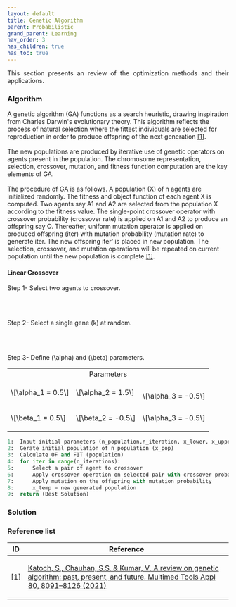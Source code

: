 ```yaml
---
layout: default
title: Genetic Algorithm
parent: Probabilistic
grand_parent: Learning
nav_order: 3
has_children: true
has_toc: true
---
```


<!--Don't delete ths script-->
<script src = "https://polyfill.io/v3/polyfill.min.js?features=es6"></script>
<script id = "MathJax-script" async src="https://cdn.jsdelivr.net/npm/mathjax@3/es5/tex-mml-chtml.js"></script>
<!--Don't delete ths script-->

<p align = "justify">
    This section presents an review of the optimization methods and their applications.
</p>



<h3>
Algorithm
</h3>

<p aling = "justify">
A genetic algorithm (GA) functions as a search heuristic, drawing inspiration from Charles Darwin's evolutionary theory.  This algorithm reflects the process of natural selection where the fittest individuals are selected for reproduction in order to produce offspring of the next generation <a href="#ref1">[1]</a>.
<br><br>
The new populations are produced by iterative use of genetic operators on agents present in the population. The chromosome representation, selection, crossover, mutation, and fitness function computation are the key elements of GA.
<br><br>
The procedure of GA is as follows. A population (X) of n agents are initialized randomly. The fitness and object function of each agent X is computed. Two agents say A1 and A2 are selected from the population X according to the fitness value. The single-point crossover operator with crossover probability (crossover rate) is applied on A1 and A2 to produce an offspring say O. Thereafter, uniform mutation operator is applied on produced offspring (iter) with mutation probability (mutation rate) to generate iter. The new offspring iter’ is placed in new population. The selection, crossover, and mutation operations will be repeated on current population until the new population is complete <a href="#ref1">[1]</a>. 

<h4>
Linear Crossover
</h4>

<p align = "justify">

</p>
Step 1- Select two agents to crossover.

<br><br>

Step 2- Select a single gene (k) at random.

<br><br>

Step 3- Define \(\alpha\) and \(\beta\) parameters.

<table border = "0" style = "width:100%">
    <tr>
        <td colspan="3" align = "center">Parameters</td>
    </tr>
    <tr>
        <td>\[\alpha_1 = 0.5\]</td>
        <td><p align = "justify">\[\alpha_2 = 1.5\]</p></td>
        <td><p align = "justigy"> </p>\[\alpha_3 = -0.5\]</td>
    </tr>
    <tr>
        <td>\[\beta_1 = 0.5\]</td>
        <td><p align = "justify">\[\beta_2 = -0.5\]</p></td>
        <td><p align = "justify">\[\alpha_3 = -0.5\]</p></td>
    </tr>
</table>


</p>


```python
1:  Input initial parameters (n_population,n_iteration, x_lower, x_upper, fit_function, obj_function, n_dimensions, crossover rate, mutation rate, type selection, type mutation, cov)
2:  Gerate initial population of n_population (x_pop)
3:  Calculate OF and FIT (population)
4:  for iter in range(n_iterations):
5:      Select a pair of agent to crossover
6:      Apply crossover operation on selected pair with crossover probability
7:      Apply mutation on the offspring with mutation probability
8:      x_temp = new generated population
9:  return (Best Solution) 
```

<h3>
Solution
</h3>

<h3>Reference list</h3>

<table>
    <thead>
        <tr>
            <th>ID</th>
            <th>Reference</th>
        </tr>
    </thead>
    <tbody>
        <tr>
            <td><p align = "center" id = "ref1">[1]</p></td>
            <td><p align = "left"><a href="https://doi.org/10.1007/s11042-020-10139-6" target="_blank" rel="noopener noreferrer">Katoch, S., Chauhan, S.S. & Kumar, V. A review on genetic algorithm: past, present, and future. Multimed Tools Appl 80, 8091–8126 (2021)</a></p></td>
        </tr>
    </tbody>
</table>